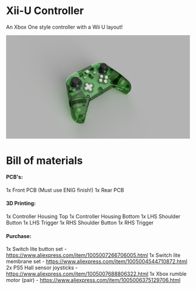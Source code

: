 # Xii-U Controller
An Xbox One style controller with a Wii U layout!

![Alt text](Title.png "Xii-U Controller")

# Bill of materials

#### PCB's:
1x Front PCB (Must use ENIG finish!)
1x Rear PCB

#### 3D Printing:
1x Controller Housing Top
1x Controller Housing Bottom
1x LHS Shoulder Button
1x LHS Trigger
1x RHS Shoulder Button
1x RHS Trigger

#### Purchase:
1x Switch lite button set - https://www.aliexpress.com/item/1005007266706005.html
1x Switch lite membrane set - https://www.aliexpress.com/item/1005004544710872.html
2x PS5 Hall sensor joysticks - https://www.aliexpress.com/item/1005007688806322.html
1x Xbox rumble motor (pair) - https://www.aliexpress.com/item/1005006375129706.html